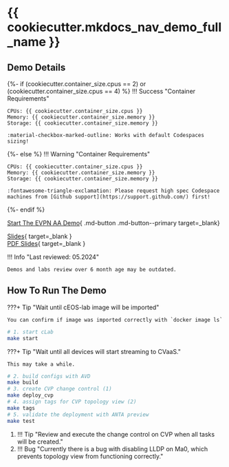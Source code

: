 # {{ cookiecutter.mkdocs_nav_demo_full_name }}

## Demo Details

{%- if (cookiecutter.container_size.cpus == 2) or (cookiecutter.container_size.cpus == 4) %}
!!! Success "Container Requirements"

    CPUs: {{ cookiecutter.container_size.cpus }}  
    Memory: {{ cookiecutter.container_size.memory }}  
    Storage: {{ cookiecutter.container_size.memory }}  

    :material-checkbox-marked-outline: Works with default Codespaces sizing!
{%- else %}
!!! Warning "Container Requirements"

    CPUs: {{ cookiecutter.container_size.cpus }}  
    Memory: {{ cookiecutter.container_size.memory }}  
    Storage: {{ cookiecutter.container_size.memory }}  

    :fontawesome-triangle-exclamation: Please request high spec Codespace machines from [Github support](https://support.github.com/) first!
{%- endif %}

[Start The EVPN AA Demo](https://codespaces.new/arista-netdevops-community/one-click-se-demos?quickstart=1&devcontainer_path=.devcontainer%2Favd_cvaas_evpn_aa%2Fdevcontainer.json){ .md-button .md-button--primary target=_blank}

[Slides](https://arista-netdevops-community.github.io/one-click-se-demos/slides/avd_cvaas.html){ target=_blank }  
[PDF Slides](https://arista-netdevops-community.github.io/one-click-se-demos/pdfs/avd_cvaas.pdf){ target=_blank }  

!!! Info "Last reviewed: 05.2024"

    Demos and labs review over 6 month age may be outdated.

## How To Run The Demo

???+ Tip "Wait until cEOS-lab image will be imported"

    You can confirm if image was imported correctly with `docker image ls`

```bash
# 1. start cLab
make start
```

???+ Tip "Wait until all devices will start streaming to CVaaS."

    This may take a while.

```bash
# 2. build configs with AVD
make build
# 3. create CVP change control (1)
make deploy_cvp
# 4. assign tags for CVP topology view (2)
make tags
# 5. validate the deployment with ANTA preview
make test
```

1. !!! Tip "Review and execute the change control on CVP when all tasks will be created."
2. !!! Bug "Currently there is a bug with disabling LLDP on Ma0, which prevents topology view from functioning correctly."
